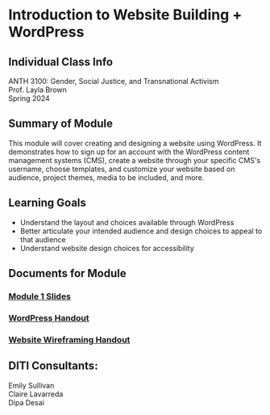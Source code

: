 # Introduction to Website Building + WordPress 


## Individual Class Info
ANTH 3100: Gender, Social Justice, and Transnational Activism
<br>
Prof. Layla Brown
<br>
Spring 2024

## Summary of Module
This module will cover creating and designing a website using WordPress. It demonstrates how to sign up for an account with the WordPress content management systems (CMS), create a website through your specific CMS's username, choose templates, and customize your website based on audience, project themes, media to be included, and more. 

## Learning Goals
+ Understand the layout and choices available through WordPress
+ Better articulate your intended audience and design choices to appeal to that audience
+ Understand website design choices for accessibility

## Documents for Module

### [Module 1 Slides](https://github.com/NULabNortheastern/digitalassignmentshowcase/blob/master/website-building/sp24-brown-anth3100-wordpress/sp24-brown-anth3100-slides.pdf)
### [WordPress Handout](https://github.com/NULabNortheastern/digitalassignmentshowcase/blob/master/handouts/website-building/Handout-WordPress.pdf)
### [Website Wireframing Handout](https://github.com/NULabNortheastern/digitalassignmentshowcase/blob/master/handouts/website-building/Handout-Website_Wireframing.pdf)


## DITI Consultants:
Emily Sullivan
<br>
Claire Lavarreda 
<br>
Dipa Desai

